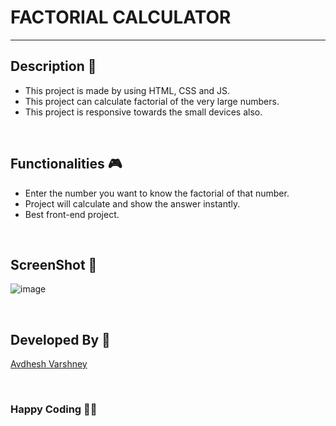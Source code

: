 # FACTORIAL CALCULATOR

---

## **Description 📃**

- This project is made by using HTML, CSS and JS.
- This project can calculate factorial of the very large numbers.
- This project is responsive towards the small devices also.

<br>

## **Functionalities 🎮**

- Enter the number you want to know the factorial of that number.
- Project will calculate and show the answer instantly.
- Best front-end project.

<br>

## **ScreenShot 📸**

![image](https://github.com/Rakesh9100/CalcDiverse/assets/114330097/1b5826af-c3ce-4c76-bde4-f090fbb2e4c7)

<br>

## **Developed By 👦**

[Avdhesh Varshney](https://github.com/Avdhesh-Varshney)

<br>

### **Happy Coding 🧑‍💻**
